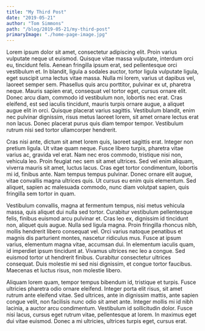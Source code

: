 ```yaml
---
title: "My Third Post"
date: "2019-05-21"
author: "Tom Simmons"
path: "/blog/2019-05-21/my-third-post"
primaryImage: "./home-page-image.jpg"
---
```


Lorem ipsum dolor sit amet, consectetur adipiscing elit. Proin varius vulputate neque ut euismod. Quisque vitae massa vulputate, interdum orci eu, tincidunt felis. Aenean fringilla ipsum erat, sed pellentesque orci vestibulum et. In blandit, ligula a sodales auctor, tortor ligula vulputate ligula, eget suscipit urna lectus vitae massa. Nulla mi lorem, varius ut dapibus vel, laoreet semper sem. Phasellus quis arcu porttitor, pulvinar ex ut, pharetra neque. Mauris sapien erat, consequat vel tortor eget, cursus ornare elit. Donec arcu diam, commodo id vestibulum non, lobortis nec erat. Cras eleifend, est sed iaculis tincidunt, mauris turpis ornare augue, a aliquet augue elit in orci. Quisque placerat varius sagittis. Vestibulum blandit, enim nec pulvinar dignissim, risus metus laoreet lorem, sit amet ornare lectus erat non lacus. Donec placerat purus quis diam tempor tempor. Vestibulum rutrum nisi sed tortor ullamcorper hendrerit.

Cras nisi ante, dictum sit amet lorem quis, laoreet sagittis erat. Integer non pretium ligula. Ut vitae quam neque. Fusce libero turpis, pharetra vitae varius ac, gravida vel erat. Nam nec eros commodo, tristique nisi non, vehicula leo. Proin feugiat nec sem sit amet ultrices. Sed vel enim aliquam, viverra mauris sit amet, luctus lacus. Cras eget tortor condimentum, lobortis mi id, finibus ante. Nam tempus tempus pulvinar. Donec ornare elit augue, vitae convallis magna ultrices quis. Ut cursus eu enim quis elementum. Sed aliquet, sapien ac malesuada commodo, nunc diam volutpat sapien, quis fringilla sem tortor in quam.

Vestibulum convallis, magna at fermentum tempus, nisi metus vehicula massa, quis aliquet dui nulla sed tortor. Curabitur vestibulum pellentesque felis, finibus euismod arcu pulvinar et. Cras leo ex, dignissim id tincidunt non, aliquet quis augue. Nulla sed ligula magna. Proin fringilla rhoncus nibh, mollis hendrerit libero consequat vel. Orci varius natoque penatibus et magnis dis parturient montes, nascetur ridiculus mus. Fusce at ipsum varius, elementum magna vitae, accumsan dui. In elementum iaculis quam, id imperdiet ipsum tincidunt at. Vivamus ultrices nec leo a congue. Sed euismod tortor ut hendrerit finibus. Curabitur consectetur ultrices consequat. Duis molestie mi sed nisi dignissim, et congue tortor faucibus. Maecenas et luctus risus, non molestie libero.

Aliquam lorem quam, tempor tempus bibendum id, tristique et turpis. Fusce ultricies pharetra odio ornare eleifend. Integer porta elit risus, sit amet rutrum ante eleifend vitae. Sed ultrices, ante in dignissim mattis, ante sapien congue velit, non facilisis nunc odio sit amet ante. Integer mollis mi id nibh lacinia, a auctor arcu condimentum. Vestibulum id sollicitudin dolor. Fusce nisi lacus, cursus eget rutrum vitae, pellentesque at lorem. In maximus eget dui vitae euismod. Donec a mi ultricies, ultrices turpis eget, cursus erat.

